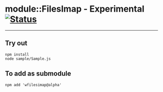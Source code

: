 
# module::FilesImap - Experimental [![Status](https://github.com/Wandalen/wFilesImap/workflows/Test/badge.svg)](https://github.com/Wandalen/wFilesImap/actions?query=workflow%3ATest)

___

## Try out
```
npm install
node sample/Sample.js
```

## To add as submodule
```
npm add 'wfilesimap@alpha'
```

